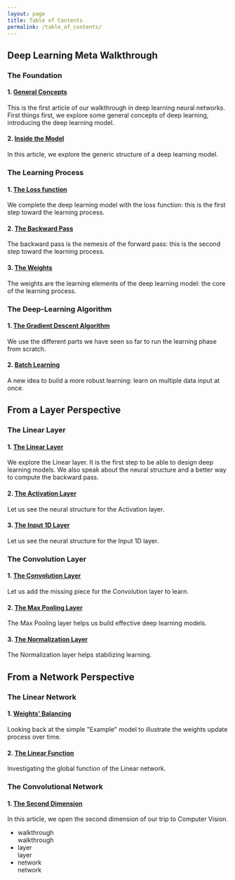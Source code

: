 ```yaml
---
layout: page
title: Table of Contents
permalink: /table_of_contents/
---
```


<div class="post-content myTitles">
<h2 id="deep-learning-meta-walkthrough">Deep Learning Meta Walkthrough</h2>

<h3 id="the-foundation">The Foundation</h3>

<h4 id="1-general-concepts">1. <a href="/walkthrough/general-concepts">General Concepts</a></h4>
<p>This is the first article of our walkthrough in deep learning neural networks.
First things first, we explore some general concepts of deep learning, introducing the deep learning model.</p>

<h4 id="2-inside-the-model">2. <a href="/walkthrough/inside-the-model">Inside the Model</a></h4>
<p>In this article, we explore the generic structure of a deep learning model.</p>

<h3 id="the-learning-process">The Learning Process</h3>

<h4 id="1-the-loss-function">1. <a href="/walkthrough/loss-function">The Loss function</a></h4>
<p>We complete the deep learning model with the loss function: this is the first step toward the learning process.</p>

<h4 id="2-the-backward-pass">2. <a href="/walkthrough/backward-pass">The Backward Pass</a></h4>
<p>The backward pass is the nemesis of the forward pass: this is the second step toward the learning process.</p>

<h4 id="3-the-weights">3. <a href="/walkthrough/weights">The Weights</a></h4>
<p>The weights are the learning elements of the deep learning model: the core of the learning process.</p>

<h3 id="the-deep-learning-algorithm">The Deep-Learning Algorithm</h3>

<h4 id="1-the-gradient-descent-algorithm">1. <a href="/walkthrough/gradient-descent">The Gradient Descent Algorithm</a></h4>
<p>We use the different parts we have seen so far to run the learning phase from scratch.</p>

<h4 id="2-batch-learning">2. <a href="/walkthrough/batch-learning">Batch Learning</a></h4>
<p>A new idea to build a more robust learning: learn on multiple data input at once.</p>
</div>


<div class="post-content myTitles">
<h2 id="from-a-layer-perspective">From a Layer Perspective</h2>

<h3 id="the-linear-layer">The Linear Layer</h3>

<h4 id="1-the-linear-layer">1. <a href="/layer/linear">The Linear Layer</a></h4>
<p>We explore the Linear layer. It is the first step to be able to design deep learning models. 
We also speak about the neural structure and a better way to compute the backward pass.</p>

<h4 id="2-the-activation-layer">2. <a href="/layer/activation">The Activation Layer</a></h4>
<p>Let us see the neural structure for the Activation layer.</p>

<h4 id="3-the-input-layer">3. <a href="/layer/input">The Input 1D Layer</a></h4>
<p>Let us see the neural structure for the Input 1D layer.</p>

<h3 id="the-convolution-layer">The Convolution Layer</h3>

<h4 id="1-the-convolution-layer">1. <a href="/layer/convolution">The Convolution Layer</a></h4>
<p>Let us add the missing piece for the Convolution layer to learn.</p>

<h4 id="2-the-max-pooling-layer">2. <a href="/layer/max-pooling">The Max Pooling Layer</a></h4>
<p>The Max Pooling layer helps us build effective deep learning models.</p>

<h4 id="3-the-normalization-layer">3. <a href="/layer/normalization">The Normalization Layer</a></h4>
<p>The Normalization layer helps stabilizing learning.</p>
</div>


<div class="post-content myTitles">
<h2 id="from-a-layer-perspective">From a Network Perspective</h2>

<h3 id="linear-network">The Linear Network</h3>

<h4 id="1-linear-network">1. <a href="/network/weights-balancing">Weights' Balancing</a></h4>
<p>Looking back at the simple "Example" model to illustrate the weights update process over time.</p>

<h4 id="2-linear-function">2. <a href="/network/linear-function">The Linear Function</a></h4>
<p>Investigating the global function of the Linear network.</p>

<h3 id="convolutional-network">The Convolutional Network</h3>

<h4 id="second-dimension">1. <a href="/network/second-dimension">The Second Dimension</a></h4>
<p>In this article, we open the second dimension of our trip to Computer Vision.</p>

</div>


<div class="pager">
<ul class="pagination">
  <li><div class="dot"><div class="current-page">walkthrough</div><a class="next-page" onclick="currentTitle(1)">walkthrough</a></div></li>
  <li><div class="dot"><div class="current-page">layer</div><a class="next-page" onclick="currentTitle(2)">layer</a></div></li>
  <li><div class="dot"><div class="current-page">network</div><a class="next-page" onclick="currentTitle(3)">network</a></div></li>
</ul>
</div>

<script>
var titleIndex = 1;
showTitles(titleIndex);

function currentTitle(n) {
  showTitles(titleIndex = n);
}

function showTitles(n) {
  var i;
  var titles = document.getElementsByClassName("myTitles");
  var dots = document.getElementsByClassName("dot");
  if (n > titles.length) {titleIndex = 1}    
  if (n < 1) {titleIndex = titles.length}
  for (i = 0; i < titles.length; i++) {
      titles[i].style.display = "none";  
  }
  for (i = 0; i < dots.length; i++) {
      dots[i].childNodes[0].style.display = "none";
      dots[i].childNodes[1].style.display = "block";
  }
  titles[titleIndex-1].style.display = "block";  
  dots[titleIndex-1].childNodes[0].style.display = "block";
  dots[titleIndex-1].childNodes[1].style.display = "none";
}
</script>
